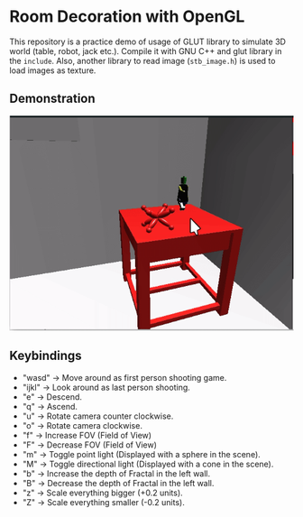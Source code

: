 # Room Decoration with OpenGL
This repository is a practice demo of usage of GLUT library to simulate 3D world (table, robot, jack etc.). Compile it with GNU C++ and glut library in the `include`. Also, another library to read image (`stb_image.h`) is used to load images as texture.

## Demonstration
![Demo](.github/glut.gif)

## Keybindings
- "wasd" -> Move around as first person shooting game.
- "ijkl" -> Look around as last person shooting.
- "e" -> Descend.
- "q" -> Ascend.
- "u" -> Rotate camera counter clockwise.
- "o" -> Rotate camera clockwise.
- "f" -> Increase FOV (Field of View)
- "F" -> Decrease FOV (Field of View)
- "m" -> Toggle point light (Displayed with a sphere in the scene).
- "M" -> Toggle directional light (Displayed with a cone in the scene).
- "b" -> Increase the depth of Fractal in the left wall.
- "B" -> Decrease the depth of Fractal in the left wall.
- "z" -> Scale everything bigger (+0.2 units).
- "Z" -> Scale everything smaller (-0.2 units).